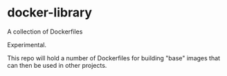 # docker-library
A collection of Dockerfiles

Experimental.

This repo will hold a number of Dockerfiles for building "base" images that can then be used in other projects.